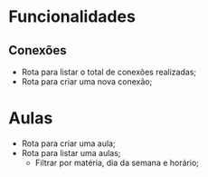 # Funcionalidades 

## Conexões
- Rota para listar o total de conexões realizadas;
- Rota para criar uma nova conexão;


# Aulas
- Rota para criar uma aula;
- Rota para listar uma aulas;
    - Filtrar por matéria, dia da semana e horário;